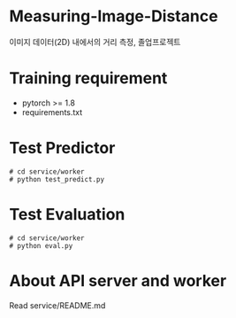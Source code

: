 # Measuring-Image-Distance
이미지 데이터(2D) 내에서의 거리 측정, 졸업프로젝트

# Training requirement
- pytorch >= 1.8
- requirements.txt

# Test Predictor
```
# cd service/worker
# python test_predict.py
```

# Test Evaluation
```
# cd service/worker
# python eval.py
```

# About API server and worker
Read service/README.md
